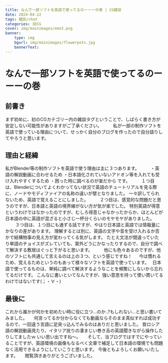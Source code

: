 ```yaml
---
title: なんで一部ソフトを英語で使ってるのーーーの巻 | CG雑談
date: 2024-04-22
tags: 雑談/chat
categories: 3DCG
cover: img/mainimages/emo2.png
banner: 
    type: img
    bgurl: img/mainimages/flowerpots.jpg
    bannerText: 
---
```

# なんで一部ソフトを英語で使ってるのーーーの巻

## 前書き
まず初めに、初のCGカテゴリー内の雑談タグということで、しばらく書き方が安定しない可能性がありますがご了承ください。
　　
私が一部の制作ソフトを英語で使っている理由について、せっかく自分のブログを作ったので自分語りしてやろうと思います。

## 理由と経緯
私がBlender等の制作ソフトを英語で使う理由は主に３つあります。
　　
・英語の解説動画に合わせるため
・日本語化されていないアドオン等を入れても受け入れやすくするため
・困った時に調べるのが楽だから
です。
　　
１つ目は、Blenderについてよくわかってない状況で英語のチュートリアルを見る際に、ノードやモディファイアの名称の違いが壁となりました。
一々訳してられないため、英語で覚えることにしました。
　　
２つ目は、感覚的な問題だと思うのですが、日本語と英語の境界線がない方が気が楽でした。
特別英語が得意というわけではなかったのですが、むしろ得意じゃなかったからか、ほとんどが日本語の中に英語が混ざると小さじ一杯分くらいのモヤモヤがありました。
　　
３つ目は、１つ目にも通ずる話ですが、やはり日本語と英語では情報量にかなりの差があります。
理解するとは別に、英語の文字や音を受け入れるか否かで結構物事の見え方が変わってくる気がします。
たとえ文法が間違っていたり単語のチョイスがズレていても、案外どうにかなったりするので、自分で調べて解決する敷居はぐっと下がると思います。
　　
他にも色々あるのですが、他のソフトにも共通して言えるのは上の３つ、という感じですね！
　
今は慣れるため、覚えるためというのもあって様々なソフトを英語で使っています。　
日本語で使ってるものは、単純に調べて解決するようなことを頻繁にしないから忘れてるだけです。
こんなに書いといてなんですが、強い意思を持って使い貫いてるわけではないです(；・∀・)

## 最後に
これから誰かが何かを初めたい時に役に立つ...のか..?もしれない...と思い書いてみました。
　
何言ってるか分からなくても動画ならそのまま真似すれば成功するので、一回違う言語に足突っ込んでみるのはありだと思いました。
昔ロシア語の解説動画見たり、イタリア訛りの凄まじい巻き舌の英語聞きながら操作したりしてましたｗ
いい思い出ですね～。
　
そして、当ブログではすでにやっていることですが、英語環境の画像もなるべく文章で補足して日本語の環境でも問題なく活用できるようにしていこうと思います。
今後ともよろしくお願いいたします。
　
閲覧頂きありがとうございました。